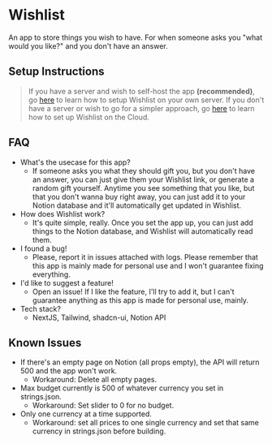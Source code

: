 # Wishlist
An app to store things you wish to have. For when someone asks you "what would you like?" and you don't have an answer.

## Setup Instructions
> If you have a server and wish to self-host the app **(recommended)**, go [here](https://github.com/Alexciao/wishlist/blob/master/doc/SELF_HOSTING.md) to learn how to setup Wishlist on your own server.
> If you don't have a server or wish to go for a simpler approach, go [here](https://github.com/Alexciao/wishlist/blob/master/doc/CLOUD_HOSTING.md) to learn how to set up Wishlist on the Cloud.

## FAQ
- What's the usecase for this app?
  - If someone asks you what they should gift you, but you don't have an answer, you can just give them your Wishlist link, or generate a random gift yourself. Anytime you see something that you like, but that you don't wanna buy right away, you can just add it to your Notion database and it'll automatically get updated in Wishlist.
- How does Wishlist work?
  - It's quite simple, really. Once you set the app up, you can just add things to the Notion database, and Wishlist will automatically read them.
- I found a bug!
  - Please, report it in issues attached with logs. Please remember that this app is mainly made for personal use and I won't guarantee fixing everything.
- I'd like to suggest a feature!
  - Open an issue! If I like the feature, I'll try to add it, but I can't guarantee anything as this app is made for personal use, mainly.
- Tech stack?
  - NextJS, Tailwind, shadcn-ui, Notion API

## Known Issues
- If there's an empty page on Notion (all props empty), the API will return 500 and the app won't work.
  - Workaround: Delete all empty pages.
- Max budget currently is 500 of whatever currency you set in strings.json.
  - Workaround: Set slider to 0 for no budget.
- Only one currency at a time supported.
  - Workaround: set all prices to one single currency and set that same currency in strings.json before building.